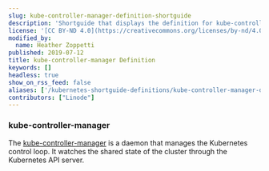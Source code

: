 ```yaml
---
slug: kube-controller-manager-definition-shortguide
description: 'Shortguide that displays the definition for kube-controller-manager.'
license: '[CC BY-ND 4.0](https://creativecommons.org/licenses/by-nd/4.0)'
modified_by:
  name: Heather Zoppetti
published: 2019-07-12
title: kube-controller-manager Definition
keywords: []
headless: true
show_on_rss_feed: false
aliases: ['/kubernetes-shortguide-definitions/kube-controller-manager-definition-shortguide/']
contributors: ["Linode"]
---
```


### kube-controller-manager

The [kube-controller-manager](https://kubernetes.io/docs/reference/command-line-tools-reference/kube-controller-manager/) is a daemon that manages the Kubernetes control loop. It watches the shared state of the cluster through the Kubernetes API server.
